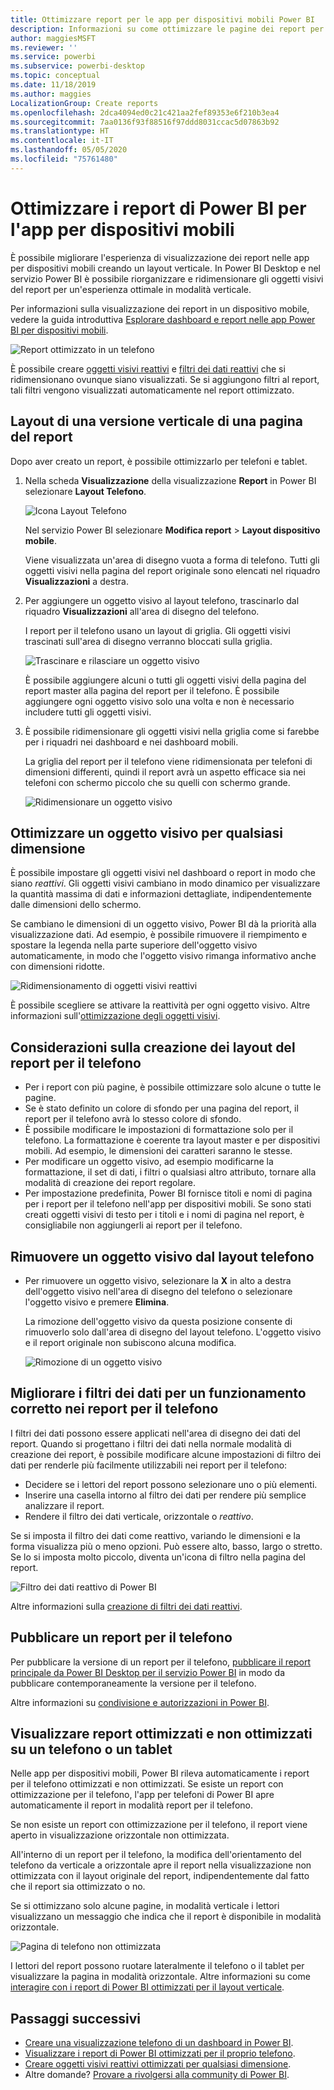 ```yaml
---
title: Ottimizzare report per le app per dispositivi mobili Power BI
description: Informazioni su come ottimizzare le pagine dei report per le app per dispositivi mobili Power BI creando una versione del report con orientamento verticale specifica per telefoni e tablet.
author: maggiesMSFT
ms.reviewer: ''
ms.service: powerbi
ms.subservice: powerbi-desktop
ms.topic: conceptual
ms.date: 11/18/2019
ms.author: maggies
LocalizationGroup: Create reports
ms.openlocfilehash: 2dca4094ed0c21c421aa2fef89353e6f210b3ea4
ms.sourcegitcommit: 7aa0136f93f88516f97ddd8031ccac5d07863b92
ms.translationtype: HT
ms.contentlocale: it-IT
ms.lasthandoff: 05/05/2020
ms.locfileid: "75761480"
---
```

# <a name="optimize-power-bi-reports-for-the-mobile-app"></a>Ottimizzare i report di Power BI per l'app per dispositivi mobili
È possibile migliorare l'esperienza di visualizzazione dei report nelle app per dispositivi mobili creando un layout verticale. In Power BI Desktop e nel servizio Power BI è possibile riorganizzare e ridimensionare gli oggetti visivi del report per un'esperienza ottimale in modalità verticale.  

Per informazioni sulla visualizzazione dei report in un dispositivo mobile, vedere la guida introduttiva [Esplorare dashboard e report nelle app Power BI per dispositivi mobili](consumer/mobile/mobile-apps-quickstart-view-dashboard-report.md).

![Report ottimizzato in un telefono](media/desktop-create-phone-report/desktop-create-phone-report-1.png)

È possibile creare [oggetti visivi reattivi](#optimize-a-visual-for-any-size) e [filtri dei dati reattivi](#enhance-slicers-to-work-well-in-phone-reports) che si ridimensionano ovunque siano visualizzati. Se si aggiungono filtri al report, tali filtri vengono visualizzati automaticamente nel report ottimizzato.

## <a name="lay-out-a-portrait-version-of-a-report-page"></a>Layout di una versione verticale di una pagina del report

Dopo aver creato un report, è possibile ottimizzarlo per telefoni e tablet.

1. Nella scheda **Visualizzazione** della visualizzazione **Report** in Power BI selezionare **Layout Telefono**.  
   
    ![Icona Layout Telefono](media/desktop-create-phone-report/desktop-create-phone-report-3.png)
   
    Nel servizio Power BI selezionare **Modifica report** > **Layout dispositivo mobile**.

    Viene visualizzata un'area di disegno vuota a forma di telefono. Tutti gli oggetti visivi nella pagina del report originale sono elencati nel riquadro **Visualizzazioni** a destra.

1. Per aggiungere un oggetto visivo al layout telefono, trascinarlo dal riquadro **Visualizzazioni** all'area di disegno del telefono.
   
    I report per il telefono usano un layout di griglia. Gli oggetti visivi trascinati sull'area di disegno verranno bloccati sulla griglia.
   
    ![Trascinare e rilasciare un oggetto visivo](media/desktop-create-phone-report/desktop-create-phone-report-4.gif)
   
    È possibile aggiungere alcuni o tutti gli oggetti visivi della pagina del report master alla pagina del report per il telefono. È possibile aggiungere ogni oggetto visivo solo una volta e non è necessario includere tutti gli oggetti visivi.

1. È possibile ridimensionare gli oggetti visivi nella griglia come si farebbe per i riquadri nei dashboard e nei dashboard mobili.
   
   La griglia del report per il telefono viene ridimensionata per telefoni di dimensioni differenti, quindi il report avrà un aspetto efficace sia nei telefoni con schermo piccolo che su quelli con schermo grande.
   
   ![Ridimensionare un oggetto visivo](media/desktop-create-phone-report/desktop-create-phone-report-5.gif)

## <a name="optimize-a-visual-for-any-size"></a>Ottimizzare un oggetto visivo per qualsiasi dimensione
È possibile impostare gli oggetti visivi nel dashboard o report in modo che siano *reattivi*. Gli oggetti visivi cambiano in modo dinamico per visualizzare la quantità massima di dati e informazioni dettagliate, indipendentemente dalle dimensioni dello schermo. 

Se cambiano le dimensioni di un oggetto visivo, Power BI dà la priorità alla visualizzazione dati. Ad esempio, è possibile rimuovere il riempimento e spostare la legenda nella parte superiore dell'oggetto visivo automaticamente, in modo che l'oggetto visivo rimanga informativo anche con dimensioni ridotte.

![Ridimensionamento di oggetti visivi reattivi](media/desktop-create-phone-report/desktop-create-phone-report-6.gif)

È possibile scegliere se attivare la reattività per ogni oggetto visivo. Altre informazioni sull'[ottimizzazione degli oggetti visivi](visuals/desktop-create-responsive-visuals.md).

## <a name="considerations-when-creating-phone-report-layouts"></a>Considerazioni sulla creazione dei layout del report per il telefono
* Per i report con più pagine, è possibile ottimizzare solo alcune o tutte le pagine. 
* Se è stato definito un colore di sfondo per una pagina del report, il report per il telefono avrà lo stesso colore di sfondo.
* È possibile modificare le impostazioni di formattazione solo per il telefono. La formattazione è coerente tra layout master e per dispositivi mobili. Ad esempio, le dimensioni dei caratteri saranno le stesse.
* Per modificare un oggetto visivo, ad esempio modificarne la formattazione, il set di dati, i filtri o qualsiasi altro attributo, tornare alla modalità di creazione dei report regolare.
* Per impostazione predefinita, Power BI fornisce titoli e nomi di pagina per i report per il telefono nell'app per dispositivi mobili. Se sono stati creati oggetti visivi di testo per i titoli e i nomi di pagina nel report, è consigliabile non aggiungerli ai report per il telefono.     

## <a name="remove-a-visual-from-the-phone-layout"></a>Rimuovere un oggetto visivo dal layout telefono
* Per rimuovere un oggetto visivo, selezionare la **X** in alto a destra dell'oggetto visivo nell'area di disegno del telefono o selezionare l'oggetto visivo e premere **Elimina**.
  
   La rimozione dell'oggetto visivo da questa posizione consente di rimuoverlo solo dall'area di disegno del layout telefono. L'oggetto visivo e il report originale non subiscono alcuna modifica.
  
   ![Rimozione di un oggetto visivo](media/desktop-create-phone-report/desktop-create-phone-report-7.gif)

## <a name="enhance-slicers-to-work-well-in-phone-reports"></a>Migliorare i filtri dei dati per un funzionamento corretto nei report per il telefono
I filtri dei dati possono essere applicati nell'area di disegno dei dati del report. Quando si progettano i filtri dei dati nella normale modalità di creazione dei report, è possibile modificare alcune impostazioni di filtro dei dati per renderle più facilmente utilizzabili nei report per il telefono:

* Decidere se i lettori del report possono selezionare uno o più elementi.
* Inserire una casella intorno al filtro dei dati per rendere più semplice analizzare il report.
* Rendere il filtro dei dati verticale, orizzontale o *reattivo*. 

Se si imposta il filtro dei dati come reattivo, variando le dimensioni e la forma visualizza più o meno opzioni. Può essere alto, basso, largo o stretto. Se lo si imposta molto piccolo, diventa un'icona di filtro nella pagina del report. 

![Filtro dei dati reattivo di Power BI](media/desktop-create-phone-report/desktop-create-phone-report-8.png)

Altre informazioni sulla [creazione di filtri dei dati reattivi](power-bi-slicer-filter-responsive.md).

## <a name="publish-a-phone-report"></a>Pubblicare un report per il telefono
Per pubblicare la versione di un report per il telefono, [pubblicare il report principale da Power BI Desktop per il servizio Power BI](desktop-upload-desktop-files.md) in modo da pubblicare contemporaneamente la versione per il telefono.
  
Altre informazioni su [condivisione e autorizzazioni in Power BI](service-how-to-collaborate-distribute-dashboards-reports.md).

## <a name="view-optimized-and-unoptimized-reports-on-a-phone-or-tablet"></a>Visualizzare report ottimizzati e non ottimizzati su un telefono o un tablet
Nelle app per dispositivi mobili, Power BI rileva automaticamente i report per il telefono ottimizzati e non ottimizzati. Se esiste un report con ottimizzazione per il telefono, l'app per telefoni di Power BI apre automaticamente il report in modalità report per il telefono.

Se non esiste un report con ottimizzazione per il telefono, il report viene aperto in visualizzazione orizzontale non ottimizzata.  

All'interno di un report per il telefono, la modifica dell'orientamento del telefono da verticale a orizzontale apre il report nella visualizzazione non ottimizzata con il layout originale del report, indipendentemente dal fatto che il report sia ottimizzato o no.

Se si ottimizzano solo alcune pagine, in modalità verticale i lettori visualizzano un messaggio che indica che il report è disponibile in modalità orizzontale.

![Pagina di telefono non ottimizzata](media/desktop-create-phone-report/desktop-create-phone-report-9.png)

I lettori del report possono ruotare lateralmente il telefono o il tablet per visualizzare la pagina in modalità orizzontale. Altre informazioni su come [interagire con i report di Power BI ottimizzati per il layout verticale](consumer/mobile/mobile-apps-view-phone-report.md).

## <a name="next-steps"></a>Passaggi successivi
* [Creare una visualizzazione telefono di un dashboard in Power BI](service-create-dashboard-mobile-phone-view.md).
* [Visualizzare i report di Power BI ottimizzati per il proprio telefono](consumer/mobile/mobile-apps-view-phone-report.md).
* [Creare oggetti visivi reattivi ottimizzati per qualsiasi dimensione](visuals/desktop-create-responsive-visuals.md).
* Altre domande? [Provare a rivolgersi alla community di Power BI](https://community.powerbi.com/).


